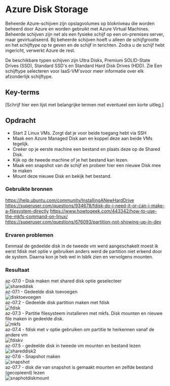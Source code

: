 # Azure Disk Storage
Beheerde Azure-schijven zijn opslagvolumes op blokniveau die worden beheerd door Azure en worden gebruikt met Azure Virtual Machines. Beheerde schijven zijn net als een fysieke schijf op een on-premises server, maar gevirtualiseerd. Bij beheerde schijven hoeft u alleen de schijfgrootte en het schijftype op te geven en de schijf in terichten. Zodra u de schijf hebt ingericht, verwerkt Azure de rest.

De beschikbare typen schijven zijn Ultra Disks, Premium SOLID-State Drives (SSD), Standard SSD's en Standard Hard Disk Drives (HDD). Zie Een schijftype selecteren voor IaaS-VM'svoor meer informatie over elk afzonderlijk schijftype. 

## Key-terms
[Schrijf hier een lijst met belangrijke termen met eventueel een korte uitleg.]

## Opdracht
-	Start 2 Linux VMs. Zorgt dat je voor beide toegang hebt via SSH
-	Maak een Azure Managed Disk aan en koppel deze aan beide VMs tegelijk.
-	Creëer op je eerste machine een bestand en plaats deze op de Shared Disk.
-	Kijk op de tweede machine of je het bestand kan lezen.
-	Maak een snapshot van de schijf en probeer hier een nieuwe Disk mee te maken
-	Mount deze nieuwe Disk en bekijk het bestand. 

### Gebruikte bronnen
https://help.ubuntu.com/community/InstallingANewHardDrive
https://superuser.com/questions/934678/fdisk-do-i-need-it-or-can-i-make-a-filesystem-directly
https://www.howtogeek.com/443342/how-to-use-the-mkfs-command-on-linux/
https://superuser.com/questions/676093/partition-not-showing-up-in-dev

### Ervaren problemen
Eenmaal de gedeelde disk in de tweede vm werd aangeschakelt moest ik eerst fdisk met optie v gebruiken anders werd de partition niet erkend door de system. Daarna kon je heb wel in lsblk zien en vervolgens mounten.

### Resultaat

az-07.0 - Disk maken met shared disk optie geselecteer  
![shareddisk](../00_includes/az-07.0.png)  
az-07.1 - Gedeelde disk toevoegen  
![disktoevoegen](../00_includes/az-07.1.png)  
az-07.2 - Gedeelde disk partition maken met fdisk  
![fdisk](../00_includes/az-07.2.png)  
az-07.3 - Partitie filesysteem installeren met mkfs. Disk mounten en nieuwe file maken in gedeelde disk.  
![mkfs](../00_includes/az-07.3.png)  
az-07.4 - fdisk met v optie gebruiken om partitie te herkennen vanaf de andere vm  
![fdiskv](../00_includes/az-07.4.png)  
az-07.5 - gedeelde disk in tweede vm mounten en bestand lezen  
![shareddisk2](../00_includes/az-07.5.png)  
az-07.6 - Snapshot maken  
![snapshot](../00_includes/az-07.6.png)  
az-07.7 - disk die van snapshot is gemaakt mounten en zelfde bestand (gecopieerd) lezen  
![snaphotdiskmount](../00_includes/az-07.7.png)  